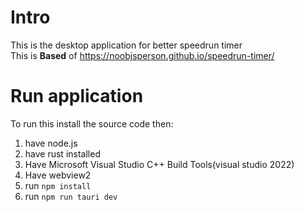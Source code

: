 # Intro
This is the desktop application for better speedrun timer<br>
This is **Based** of https://noobjsperson.github.io/speedrun-timer/

# Run application
To run this install the source code then:
1. have node.js
2. have rust installed
3. Have Microsoft Visual Studio C++ Build Tools(visual studio 2022)
4. Have webview2
5. run <code>npm install</code>
6. run <code>npm run tauri dev</code>
